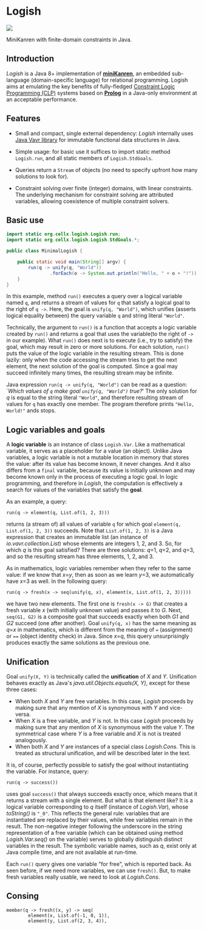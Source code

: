 # Logish

![](https://github.com/dragan-ivanovic/logish/workflows/build+tests/badge.svg)

MiniKanren with finite-domain constraints in Java.

## Introduction

_Logish_ is a Java 8+ implementation of
[**miniKanren**](http://minikanren.org/), an embedded sub-language (domain-specific
language) for relational programming. Logish aims at emulating the key
benefits of fully-fledged [Constraint Logic Programming (CLP)](https://en.wikipedia.org/wiki/Constraint_logic_programming) 
systems based on [**Prolog**](https://en.wikipedia.org/wiki/Prolog) in a Java-only 
environment at an acceptable performance.

## Features

  - Small and compact, single external dependency: _Logish_ 
    internally uses [Java Vavr library](https://www.vavr.io/)
    for immutable functional data structures in Java.
  
  - Simple usage: for basic use it suffices to import static
    method `Logish.run`, and all static members of `Logish.StdGoals`.
  
  - Queries return a `Stream` of objects (no need to specify upfront 
    how many solutions to look for).
    
  - Constraint solving over finite (integer) domains, with linear
    constraints.  The underlying mechanism for constraint solving are attributed 
    variables, allowing coexistence of multiple constraint solvers.
    
  
## Basic use

```java
import static org.cellx.logish.Logish.run;
import static org.cellx.logish.Logish.StdGoals.*;

public class MinimalLogish {

    public static void main(String[] argv) {
        run(q -> unify(q, "World"))
                .forEach(o -> System.out.println("Hello, " + o + "!"));
    }
}
```

In this example, method `run()` executes a query over a logical variable
named `q`, and returns a stream of values for `q` that satisfy a
logical goal to the right of `q ->`.  Here, the goal is `unify(q,
"World")`, which unifies (asserts logical equality between)
the query variable `q` and string literal `"World"`.  

Technically, the argument to `run()` is a function that accepts a logic variable
created by `run()` and returns a goal that uses the variable(to the right of `->` in 
our example).  What `run()` does next is to execute (i.e., try to satisfy) the goal, 
which may result in zero or more solutions.  For each solution, `run()` puts the 
value of the logic variable in the resulting stream. This is done lazily: only when the 
code accessing the stream tries to get the next element, the next solution of the goal 
is computed.  Since a goal may succeed infinitely many times, the resulting stream may 
be infinite.

Java expression `run(q -> unify(q, "World")` can be read as a question: \`_Which values of `q`
make goal `unify(q, "World")` true?_' The only solution for _q_ is equal
to the string literal `"World"`, and therefore resulting
stream of values for `q` has exactly one member. The program therefore prints
`"Hello, World!"` ands stops.


## Logic variables and goals

A **logic variable** is an instance of class `Logish.Var`.  Like a
mathematical variable, it serves as a placeholder for a value (an
object).  Unlike Java variables, a logic variable is not a mutable location in
memory that stores the value: after its value has become known, it
never changes.  And it also differs from a `final` variable, because its value 
is initially unknown and may become known only in the process of executing a logic goal. 
In logic programming, and therefore in _Logish_, the
computation is effectively a search for values of the variables that
satisfy the **goal**.

As an example, a query:

```
run(q -> element(q, List.of(1, 2, 3)))
```

returns (a stream of) all values of variable `q` for which goal `element(q,
List.of(1, 2, 3))` succeeds.  Note that `List.of(1, 2, 3)` is a Java
expression that creates an immutable list (an instance of
_io.vavr.collection.List_) whose elements are integers 1, 2, and 3.  So, for
which _q_ is this goal satisfied?  There are three solutions: _q_=1, _q_=2,
and _q_=3, and so the resulting stream has three elements, 1, 2, and 3.

As in mathematics, logic variables remember when they refer to the same value:
if we know that _x_=_y_, then as soon as we learn _y_=3, we
automatically have _x_=3 as well.  In the following
query:

```
run(q -> fresh(x -> seq(unify(q, x), element(x, List.of(1, 2, 3)))))
```

we have two new elements.  The first one is `fresh(x -> G)` that creates a
fresh variable _x_ (with initially unknown value) and passes it to _G_.  Next,
`seq(G1, G2)` is a composite goal that succeeds exactly
when both _G1_ and _G2_ succeed (one after another). Goal `unify(q, x)` has the same
meaning as _q_=_x_ in mathematics, which is different from the meaning of `=` 
(assignment) or `==` (object identity check) in Java.  Since _x_=_q_, this query unsurprisingly
produces exactly the same solutions as the previous one.  

## Unification

Goal `unify(X, Y)` is technically called the **unification** of _X_ and
_Y_.  Unification behaves exactly as Java's _java.util.Objects.equals(X, Y)_, except
for these three cases:

  * When both _X_ and _Y_ are free variables.  In this case, _Logish_ proceeds
    by making sure that any mention of _X_ is synonymous with _Y_ and
    vice-versa.
  * When _X_ is a free variable, and _Y_ is not.  In this case _Logish_
    proceeds by making sure that any mention of _X_ is synonymous with the
    value _Y_. The symmetrical case where _Y_ is a free variable and _X_ is
    not is treated analogously.
  * When both _X_ and _Y_ are instances of a special class _Logish.Cons_.
    This is treated as structural unification, and will be described later in
    the text.
    
It is, of course, perfectly possible to satisfy the goal without instantiating
the variable.  For instance, query:

```
run(q -> success())
```

uses goal `success()` that always succeeds exactly once, which means that it
returns a stream with a single element.  But what is that element like?  It is
a logical variable corresponding to _q_ itself (instance of _Logish.Var_),
whose _toString()_ is `"_0"`.  This reflects the general rule: variables that
are instantiated are replaced by their values, while free variables remain in
the result.  The non-negative integer following the underscore in the string
representation of a free variable (which can be obtained using method
_Logish.Var.seq()_ on the variable) serves to globally distinguish distinct
variables in the result. The symbolic variable names, such as _q_, exist only
at Java compile time, and are not available at run-time.

Each `run()` query gives one variable "for free", which is reported back. As
seen before, if we need more variables, we can use `fresh()`.  But, to make
fresh variables really usable, we need to look at _Logish.Cons_.

## Consing



```
member(q -> fresh((x, y) -> seq(
        element(x, List.of(-1, 0, 1)),
        element(y, List.of(2, 3, 4)),
        
```

